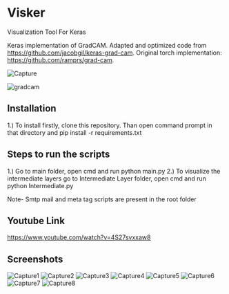 # Visker
Visualization Tool For Keras

Keras implementation of GradCAM.
Adapted and optimized code from https://github.com/jacobgil/keras-grad-cam.
Original torch implementation: https://github.com/ramprs/grad-cam.

![Capture](https://user-images.githubusercontent.com/33459977/56507949-95f9d000-6540-11e9-95ce-f0433526f34d.PNG)

![gradcam](https://user-images.githubusercontent.com/33459977/56466257-d5cf9300-642c-11e9-90c6-a2b0dad6b156.jpg)

## Installation

1.) To install firstly, clone this repository. Than open command prompt in that directory and pip install -r requirements.txt

## Steps to run the scripts
1.) Go to main folder, open cmd and run python main.py
2.) To visualize the intermediate layers go to Intermediate Layer folder, open cmd and run python Intermediate.py


Note- Smtp mail and meta tag scripts are present in the root folder


## Youtube Link
https://www.youtube.com/watch?v=4S27svxxaw8

## Screenshots

![Capture1](https://user-images.githubusercontent.com/33459977/56507958-9b571a80-6540-11e9-8b89-b42000890501.PNG)
![Capture2](https://user-images.githubusercontent.com/33459977/56507964-9f833800-6540-11e9-9204-e7ef295ce6c6.PNG)
![Capture3](https://user-images.githubusercontent.com/33459977/56508328-8dee6000-6541-11e9-8c8a-a76ed4e55c95.PNG)
![Capture4](https://user-images.githubusercontent.com/33459977/56507973-a5791900-6540-11e9-98ff-816ad8c87d91.PNG)
![Capture5](https://user-images.githubusercontent.com/33459977/56507986-aad66380-6540-11e9-96b2-1062e0e31bb4.PNG)
![Capture6](https://user-images.githubusercontent.com/33459977/56507992-b0cc4480-6540-11e9-8657-759168a19f51.PNG)
![Capture7](https://user-images.githubusercontent.com/33459977/56508001-b6298f00-6540-11e9-9b19-9b8d334af8b9.PNG)
![Capture8](https://user-images.githubusercontent.com/33459977/56508007-baee4300-6540-11e9-877a-df37bd3aeb2d.PNG)
